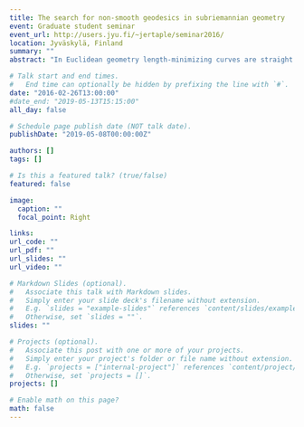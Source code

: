```yaml
---
title: The search for non-smooth geodesics in subriemannian geometry
event: Graduate student seminar
event_url: http://users.jyu.fi/~jertaple/seminar2016/
location: Jyväskylä, Finland
summary: ""
abstract: "In Euclidean geometry length-minimizing curves are straight lines. In Riemannian geometry, length-minimizers need no longer be lines in the Euclidean sense, as the Riemannian manifold itself may be curved. Nonetheless length-minimizers in the Riemannian case are still smooth curves. In the setting of subriemannian geometry the Riemannian argument for smoothness of length-minimizers fails. No other proof of smoothness has been found either. However, there are also no known examples of non-smooth subriemannian length-minimizers. I will be discussing some of the basic concepts related to studying curves and length in subriemannian geometry. In particular, I will describe some restrictions on the class of curves that could potentially be examples of non-smooth length-minimizers."

# Talk start and end times.
#   End time can optionally be hidden by prefixing the line with `#`.
date: "2016-02-26T13:00:00"
#date_end: "2019-05-13T15:15:00"
all_day: false

# Schedule page publish date (NOT talk date).
publishDate: "2019-05-08T00:00:00Z"

authors: []
tags: []

# Is this a featured talk? (true/false)
featured: false

image:
  caption: ""
  focal_point: Right

links:
url_code: ""
url_pdf: ""
url_slides: ""
url_video: ""

# Markdown Slides (optional).
#   Associate this talk with Markdown slides.
#   Simply enter your slide deck's filename without extension.
#   E.g. `slides = "example-slides"` references `content/slides/example-slides.md`.
#   Otherwise, set `slides = ""`.
slides: ""

# Projects (optional).
#   Associate this post with one or more of your projects.
#   Simply enter your project's folder or file name without extension.
#   E.g. `projects = ["internal-project"]` references `content/project/deep-learning/index.md`.
#   Otherwise, set `projects = []`.
projects: []

# Enable math on this page?
math: false
---
```

